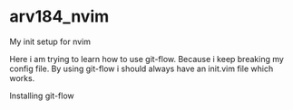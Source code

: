 # arv184_nvim

My init setup for nvim

Here i am trying to learn how to use git-flow. Because i keep breaking my config file. By using git-flow i should always have an init.vim file which works.

Installing git-flow
